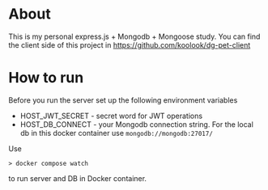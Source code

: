 # About

This is my personal express.js + Mongodb + Mongoose study.
You can find the client side of this project in https://github.com/koolook/dg-pet-client

# How to run

Before you run the server set up the following environment variables

- HOST_JWT_SECRET - secret word for JWT operations
- HOST_DB_CONNECT - your Mongodb connection string. For the local db in this docker container use `mongodb://mongodb:27017/`

Use

```
> docker compose watch
```

to run server and DB in Docker container.
